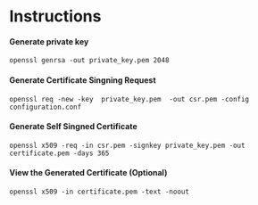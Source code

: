 # Instructions

#### Generate  private key

    openssl genrsa -out private_key.pem 2048

#### Generate Certificate Singning Request

    openssl req -new -key  private_key.pem  -out csr.pem -config configuration.conf

#### Generate Self Singned Certificate

    openssl x509 -req -in csr.pem -signkey private_key.pem -out  certificate.pem -days 365 

#### View the Generated Certificate (Optional)

    openssl x509 -in certificate.pem -text -noout








